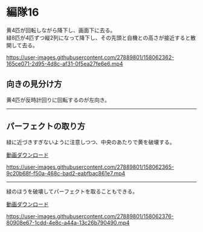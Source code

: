 # 編隊16  
黄4匹が回転しながら降下し、画面下に去る。  
緑8匹が4匹ずつ縦2列になって降下し、その先頭と自機との高さが接近すると散開して去る。

https://user-images.githubusercontent.com/27889801/158062362-165ce071-2d95-4d8c-af31-0f5ea27fe6e6.mp4


## 向きの見分け方   
黄4匹が反時計回りに回転するのが左向き。
___  
## パーフェクトの取り方  
緑に近づきすぎないように注意しつつ、中央のあたりで黄を破壊する。
  
[動画ダウンロード](media/H264/form16perY.mp4?raw=true)

https://user-images.githubusercontent.com/27889801/158062365-9c20b68f-f50a-468c-bad2-eabfbac861e7.mp4

___
緑のほうを破壊してパーフェクトを取ることもできる。

[動画ダウンロード](media/H264/form16perG.mp4?raw=true)

https://user-images.githubusercontent.com/27889801/158062376-80908e67-1cdd-4e8c-a44a-13c26b790490.mp4

